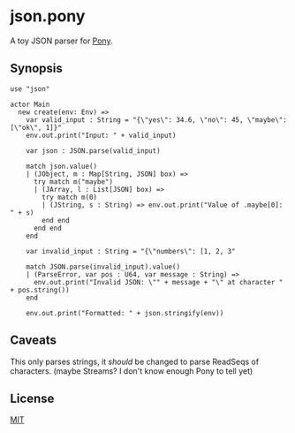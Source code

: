 # json.pony

A toy JSON parser for [Pony](http://ponylang.org).

## Synopsis

```
use "json"

actor Main
  new create(env: Env) =>
    var valid_input : String = "{\"yes\": 34.6, \"no\": 45, \"maybe\": [\"ok\", 1]}"
    env.out.print("Input: " + valid_input)

    var json : JSON.parse(valid_input)
  
    match json.value()
    | (JObject, m : Map[String, JSON] box) =>
      try match m("maybe")
      | (JArray, l : List[JSON] box) =>
        try match m(0)
        | (JString, s : String) => env.out.print("Value of .maybe[0]: " + s)
        end end
      end end
    end

    var invalid_input : String = "{\"numbers\": [1, 2, 3"

    match JSON.parse(invalid_input).value()
    | (ParseError, var pos : U64, var message : String) =>
      env.out.print("Invalid JSON: \"" + message + "\" at character " + pos.string())
    end

    env.out.print("Formatted: " + json.stringify(env))
```

## Caveats

This only parses strings, it *should* be changed to parse ReadSeqs of
characters. (maybe Streams? I don't know enough Pony to tell yet)

## License

[MIT](LICENSE)
